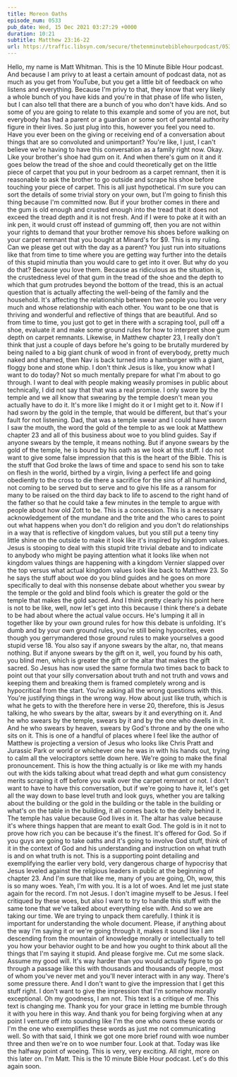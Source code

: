 ```yaml
---
title: Moreon Oaths
episode_num: 0533
pub_date: Wed, 15 Dec 2021 03:27:29 +0000
duration: 10:21
subtitle: Matthew 23:16-22
url: https://traffic.libsyn.com/secure/thetenminutebiblehourpodcast/0533_-_Moreon_Oaths.mp3
---
```


 Hello, my name is Matt Whitman. This is the 10 Minute Bible Hour podcast. And because I am privy to at least a certain amount of podcast data, not as much as you get from YouTube, but you get a little bit of feedback on who listens and everything. Because I'm privy to that, they know that very likely a whole bunch of you have kids and you're in that phase of life who listen, but I can also tell that there are a bunch of you who don't have kids. And so some of you are going to relate to this example and some of you are not, but everybody has had a parent or a guardian or some sort of parental authority figure in their lives. So just plug into this, however you feel you need to. Have you ever been on the giving or receiving end of a conversation about things that are so convoluted and unimportant? You're like, I just, I can't believe we're having to have this conversation as a family right now. Okay. Like your brother's shoe had gum on it. And when there's gum on it and it goes below the tread of the shoe and could theoretically get on the little piece of carpet that you put in your bedroom as a carpet remnant, then it is reasonable to ask the brother to go outside and scrape his shoe before touching your piece of carpet. This is all just hypothetical. I'm sure you can sort the details of some trivial story on your own, but I'm going to finish this thing because I'm committed now. But if your brother comes in there and the gum is old enough and crusted enough into the tread that it does not exceed the tread depth and it is not fresh. And if I were to poke at it with an ink pen, it would crust off instead of gumming off, then you are not within your rights to demand that your brother remove his shoes before walking on your carpet remnant that you bought at Minard's for $9. This is my ruling. Can we please get out with the day as a parent? You just run into situations like that from time to time where you are getting way further into the details of this stupid minutia than you would care to get into it over. But why do you do that? Because you love them. Because as ridiculous as the situation is, the crustedness level of that gum in the tread of the shoe and the depth to which that gum protrudes beyond the bottom of the tread, this is an actual question that is actually affecting the well-being of the family and the household. It's affecting the relationship between two people you love very much and whose relationship with each other. You want to be one that is thriving and wonderful and reflective of things that are beautiful. And so from time to time, you just got to get in there with a scraping tool, pull off a shoe, evaluate it and make some ground rules for how to interpret shoe gum depth on carpet remnants. Likewise, in Matthew chapter 23, I really don't think that just a couple of days before he's going to be brutally murdered by being nailed to a big giant chunk of wood in front of everybody, pretty much naked and shamed, then Nav is back turned into a hamburger with a giant, floggy bone and stone whip. I don't think Jesus is like, you know what I want to do today? Not so much mentally prepare for what I'm about to go through. I want to deal with people making weasily promises in public about technically, I did not say that that was a real promise. I only swore by the temple and we all know that swearing by the temple doesn't mean you actually have to do it. It's more like I might do it or I might get to it. Now if I had sworn by the gold in the temple, that would be different, but that's your fault for not listening. Dad, that was a temple swear and I could have sworn I saw the mouth, the word the gold of the temple to as we look at Matthew chapter 23 and all of this business about woe to you blind guides. Say if anyone swears by the temple, it means nothing. But if anyone swears by the gold of the temple, he is bound by his oath as we look at this stuff. I do not want to give some false impression that this is the heart of the Bible. This is the stuff that God broke the laws of time and space to send his son to take on flesh in the world, birthed by a virgin, living a perfect life and going obediently to the cross to die there a sacrifice for the sins of all humankind, not coming to be served but to serve and to give his life as a ransom for many to be raised on the third day back to life to ascend to the right hand of the father so that he could take a few minutes in the temple to argue with people about how old Zott to be. This is a concession. This is a necessary acknowledgement of the mundane and the trite and the who cares to point out what happens when you don't do religion and you don't do relationships in a way that is reflective of kingdom values, but you still put a teeny tiny little shine on the outside to make it look like it's inspired by kingdom values. Jesus is stooping to deal with this stupid trite trivial debate and to indicate to anybody who might be paying attention what it looks like when not kingdom values things are happening with a kingdom Vernier slapped over the top versus what actual kingdom values look like back to Matthew 23. So he says the stuff about woe do you blind guides and he goes on more specifically to deal with this nonsense debate about whether you swear by the temple or the gold and blind fools which is greater the gold or the temple that makes the gold sacred. And I think pretty clearly his point here is not to be like, well, now let's get into this because I think there's a debate to be had about where the actual value occurs. He's lumping it all in together like by your own ground rules for how this debate is unfolding. It's dumb and by your own ground rules, you're still being hypocrites, even though you gerrymandered those ground rules to make yourselves a good stupid verse 18. You also say if anyone swears by the altar, no, that means nothing. But if anyone swears by the gift on it, well, you found by his oath, you blind men, which is greater the gift or the altar that makes the gift sacred. So Jesus has now used the same formula two times back to back to point out that your silly conversation about truth and not truth and vows and keeping them and breaking them is framed completely wrong and is hypocritical from the start. You're asking all the wrong questions with this. You're justifying things in the wrong way. How about just like truth, which is what he gets to with the therefore here in verse 20, therefore, this is Jesus talking, he who swears by the altar, swears by it and everything on it. And he who swears by the temple, swears by it and by the one who dwells in it. And he who swears by heaven, swears by God's throne and by the one who sits on it. This is one of a handful of places where I feel like the author of Matthew is projecting a version of Jesus who looks like Chris Pratt and Jurassic Park or world or whichever one he was in with his hands out, trying to calm all the velociraptors settle down here. We're going to make the final pronouncement. This is how the thing actually is or like me with my hands out with the kids talking about what tread depth and what gum consistency merits scraping it off before you walk over the carpet remnant or not. I don't want to have to have this conversation, but if we're going to have it, let's get all the way down to base level truth and look guys, whether you are talking about the building or the gold in the building or the table in the building or what's on the table in the building, it all comes back to the deity behind it. The temple has value because God lives in it. The altar has value because it's where things happen that are meant to exalt God. The gold is in it not to prove how rich you can be because it's the finest. It's offered for God. So if you guys are going to take oaths and it's going to involve God stuff, think of it in the context of God and his understanding and instruction on what truth is and on what truth is not. This is a supporting point detailing and exemplifying the earlier very bold, very dangerous charge of hypocrisy that Jesus leveled against the religious leaders in public at the beginning of chapter 23. And I'm sure that like me, many of you are going, Oh, wow, this is so many woes. Yeah, I'm with you. It is a lot of woes. And let me just state again for the record. I'm not Jesus. I don't imagine myself to be Jesus. I feel critiqued by these woes, but also I want to try to handle this stuff with the same tone that we've talked about everything else with. And so we are taking our time. We are trying to unpack them carefully. I think it is important for understanding the whole document. Please, if anything about the way I'm saying it or we're going through it, makes it sound like I am descending from the mountain of knowledge morally or intellectually to tell you how your behavior ought to be and how you ought to think about all the things that I'm saying it stupid. And please forgive me. Cut me some slack. Assume my good will. It's way harder than you would actually figure to go through a passage like this with thousands and thousands of people, most of whom you've never met and you'll never interact with in any way. There's some pressure there. And I don't want to give the impression that I get this stuff right. I don't want to give the impression that I'm somehow morally exceptional. Oh my goodness, I am not. This text is a critique of me. This text is changing me. Thank you for your grace in letting me bumble through it with you here in this way. And thank you for being forgiving when at any point I venture off into sounding like I'm the one who owns these words or I'm the one who exemplifies these words as just me not communicating well. So with that said, I think we got one more brief round with woe number three and then we're on to woe number four. Look at that. Today was like the halfway point of woeing. This is very, very exciting. All right, more on this later on. I'm Matt. This is the 10 minute Bible Hour podcast. Let's do this again soon.
